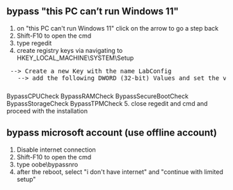 ## bypass "this PC can’t run Windows 11"

1. on "this PC can't run Windows 11" click on the arrow to go a step back
2. Shift-F10 to open the cmd
3. type regedit
4. create registry keys via navigating to HKEY_LOCAL_MACHINE\SYSTEM\Setup
<pre style="margin-bottom: 0; border-bottom:none; padding-bottom:0.8em;"> --> Create a new Key with the name LabConfig
   --> add the following DWORD (32-bit) Values and set the value to 1</pre>

BypassCPUCheck
BypassRAMCheck
BypassSecureBootCheck
BypassStorageCheck
BypassTPMCheck
5. close regedit and cmd and proceed with the installation

## bypass microsoft account (use offline account)

1. Disable internet connection
2. Shift-F10 to open the cmd
3. type oobe\bypassnro
4. after the reboot, select "i don't have internet" and "continue with limited setup"
